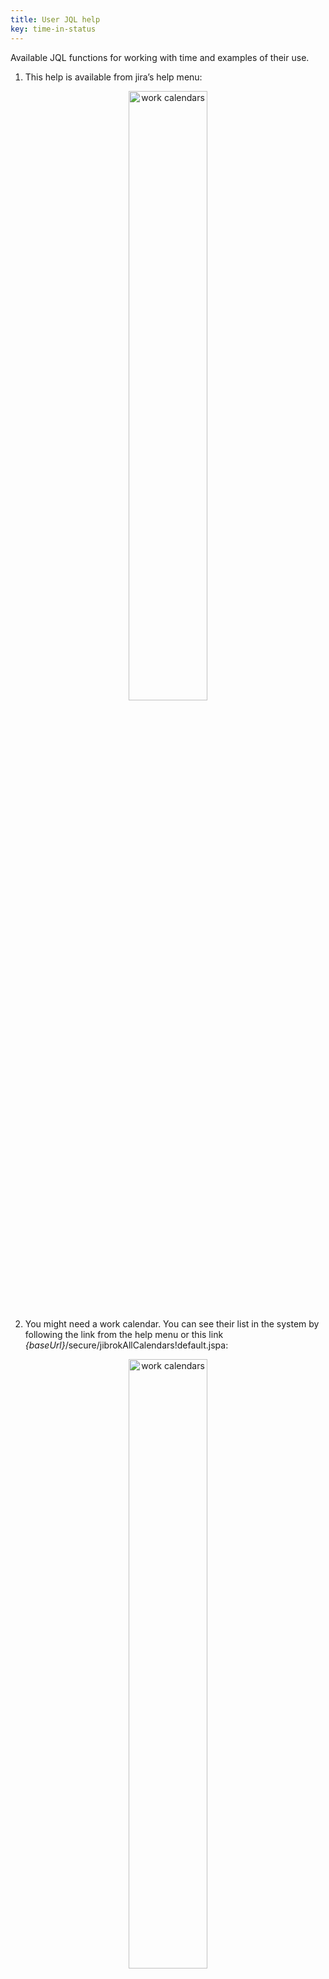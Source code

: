 ```yaml
---
title: User JQL help
key: time-in-status
---
```


Available JQL functions for working with time and examples of their use.

1. This help is available from jira’s help menu:
<p style="text-align: center;"><a href="/uploads/time-in-status/user-help-info/help-link.png"><img src="/uploads/time-in-status/user-help-info/help-link.png" alt="work calendars" width="50%"/></a></p>
   
2. You might need a work calendar. You can see their list in the system by following the link from the help menu or this link *{baseUrl}*/secure/jibrokAllCalendars!default.jspa:

<p style="text-align: center;"><a href="/uploads/time-in-status/user-help-info/work-calendars.png"><img src="/uploads/time-in-status/user-help-info/work-calendars.png" alt="work calendars" width="50%"/></a></p>

<hr>

## Arguments used in functions. ## 

<div class="uk-alert-note" data-uk-alert="">
<b>Time</b> - a string indicating the time, if the format is wrong, a message with help will be displayed.<br>
<br>
"5h35m12s" - 5 hours 35 minutes 12 seconds<br>
"5h12s" - 5 hours 12 seconds<br>
3000m - 3000 minutes<br>
"0", "0s" ... - time is zero.
</div>


<div class="uk-alert-note" data-uk-alert="">
<b>Condition</b> - condition for comparison of values. <br>
"<=", "<", "=", ">", ">=" 

</div>

<hr>

## *Common* ##

### Time in status ###
Functions for searching issues by time spent in statuses.
These functions are available by default. If not, please contact your Jira admin. 

* **issue in timeInStatus("statuses", "condition", "time")** - Find issues that spent the specified time in statuses.
    * Params:
    * statuses - name or id, Comma separated
* **issue in timeInStatusByJql("jql", "statuses", "condition", "time")** - Find issues from a jql request that spent the specified time in statuses.
    * Params: 
    * jql - query for filter tasks
    * statuses - name or id, Comma separated
* **issue in timeInStatusByJqlAndWorkCalendar("jql", "statuses", "condition", "time", "calendar")** - Find issues from a jql request that spent the specified working time in statuses. Working hours will be calculated according to the specified calendar.
    * Params:
    * jql - query for filter tasks
    * statuses - name or id, Comma separated
    * calendar - work calendar name or id for calculate work time


* **Examples:**
    * issue in timeInStatus("Done, In Progress", ">", "8h")
    * issue in timeInStatusByJqlAndWorkCalendar("project = TEST", "Done", ">", "3h", "General calendar")

* If several statuses are specified, the search is based on the sum of the time spent in the specified statues.
* Status names are case sensitive. If the name does not match, the function will prompt the correct spelling options for the status.
* Use "OR" and "AND" to search different statues: issue in timeInStatus("status A", ">", "time") or issue in timeInStatus("status B", ">", "time")
* If possible use functions with jql. They narrow the search and execute faster. 



### Compare fields ###
Functions that allow you to compare different fields with each other. The functions work with "number", "string" and "time" fields.
Returns issues whose fields satisfy the condition.

* **issue in compareFields("field 1", "condition", "field 2")** - Field comparison function. Finds tasks in which fields match a condition.
    * Params: 
    * "field 1" and "field 2"  - field name or field id
* **issue in compareFieldsByJql("jql", "field 1", "condition", "field 2")** -  Field comparison function. Finds tasks in which fields match a condition and jql.
    * Params:
    * jql - query for filter tasks
    * "field 1" and "field 2"  - field name or field id

* **Examples:**
    * issue in compareFields("Time in status New", ">", "Time in status In progress")
    * issue in compareFields("Number field", ">", "Another number field")
    * issue in compareFields("Project = TEST", "String field", ">", "Another number field")
    
* If possible use functions with jql. They narrow the search and execute faster.
* In the case of string fields, the function will try to convert the string to a number for correct comparison.


### Autotrack ###

Works if the automatic time tracking function is enabled.  

* **issue in myAutoTrackTickets()** -  Returns user issues with configured automatic timers or stopwatches.

<hr>

## *Time in status (field)* ## 

If there is a configured field "Time in status", the following search functions are available for it.<br>
You can check the field type with the administrator <br>

#### Search by state ####
* **"field name" in active()** - Search by active time in status fields(issue in selected statuses)
* **"field name" in inactive()** - Search by inactive time in status fields(issue not in selected statuses)

#### Search by time ####
* **"field name" in time("condition", "time")** - Search by time in status fields(by total time in selected statuses)/Timer field. Time value from index.
* **"field name" in realTime("condition", "time")** - Search by time in status fields(by total time in selected statuses)/Timer field. Time value calculate realtime.
* **"field name" in realTimeBetween("time", "time")** - Search by realtime in status fields(by total time in selected statuses). Time value calculate realtime.

* **Examples:**
    * "Time in new" in realTime(">", "20m") AND "First reaction" in realTime("<", "1h")
    * "Time in new" in realTimeBetween("1h", "2h")

<hr>


## *Stopwatch* ##
If there is a configured "Stopwatch" field, the following search functions are available for it.<br>
You can check the field type with the administrator <br>

#### Search by state ####
* **"field name" in isRunning()** - Search issues by running stopwatch.
* **"field name" in isPaused()** - Search issues by paused stopwatch.
* **"field name" in isStopped()** - Search issues by stopped stopwatch.
* **"field name" in active()** - Returns issues that have a stopwatch is running. If the stopwatch uses a calendar, the field may indicate that it is not working hours. This does not affect the search if stopwatch is running.
* **"field name" in inactive()** - Returns issues that have a stopwatch is pause, stopped.

* **Examples:**
    * "First response" in isRunning()
    * "First response" in isStopped()

#### Search by date ####
* **"field name" in startInDay("number")** - Search for issues by the day when the stopwatch was first started.
* **"field name" in startInWeek("number")** - Search for issues by the week when the stopwatch was first started.
* **"field name" in startInMonth("number")** - Search for issues by the month when the stopwatch was first started.

* **"field name" in stopInDay("number")** - Search for issues by the day when the stopwatch was stopped.
* **"field name" in stopInWeek("number")** - Search for issues by the week when the stopwatch was stopped.
* **"field name" in stopInMonth("number")** - Search for issues by the month when the stopwatch was stopped.

* **"field name" in pauseInDay("number")** - Search for issues by the day when the stopwatch was paused.
* **"field name" in pauseInWeek("number")** - Search for issues by the week when the stopwatch was paused.
* **"field name" in pauseInMonth("number")** - Search for issues by the month when the stopwatch was paused.

* **Examples:**
    * "First response" in startInDay() - find the issues whose stopwatch has started today.
    * "First response" in startInDay("-1") - find the issues whose stopwatch started yesterday(1 day ago).
    * "First response" in startInDay("-7") - find the issues whose stopwatch started a week ago(7 days ago).


* **"field name" in searchByStartDate("condition", "date")** - Search for issues by the date when the stopwatch was first started.
* **"field name" in searchByPausedDate("condition", "date")** - Search for issues by the date when the stopwatch was last paused.
* **"field name" in searchByStopDate("condition", "date")** - Search for issues by the date when the stopwatch was stopped.


* date - date in 'yyyy-MM-dd' or 'yyyy-MM-dd HH:mm' format
* **Examples:**
    * "First response" in searchByStartDate(">", "2021-01-01") - issues for which stopwatch started after "2021-01-01"

* **"field name" in startInDateRange("date","date")** - Search for issues by the date when the stopwatch was started (duration).
* **"field name" in stopInDateRange("date","date")** - Search for issues by the date when the stopwatch was stopped (duration).


* **Examples:**
    * "First response" in stopInDateRange("2020-01-01", "2021-01-01") - issues for which stopwatch stopped during 2020.


#### Search by time ####

* **"field name" in timeSpent("condition","time")** - Search by time in timer fields(by total time spent). Time value from index.
* **"field name" in realTimeSpent("condition","time")** - Search by real time in timer fields(by total time spent). Time value calculate realtime.
* **"field name" in pauseTime("condition","time")** - Search by pause time in timer and stopwatch fields.
* **"field name" in realPauseTime("condition","time")** - Search by real pause time in timer and stopwatch fields.

* **Examples:**
    * "First response" in realTimeSpent(">", "20m")
    * "First response" in realPauseTime("<", "20m")

#### Other ####
* **"field name" in searchByRestartCount("condition","number")** - Search for issues by the stopwatch count of restart.
* **"field name" in searchByCalendar("number")** - Search issues by calendar id.
* **"field name" in searchByStopwatchConfig("number")** - Search issues by stopwatch config id.
* **"field name" in searchByStopwatchScheme("number")** - Search issues by stopwatch scheme id.

<hr>


## *Timer* ##
If there is a configured "Timer" field, the following search functions are available for it.<br>
You can check the field type with the administrator <br>

#### Search by state ####
* **"field name" in isRunning()** - Search issues by running timer.
* **"field name" in isPaused()** - Search issues by paused timer.
* **"field name" in isCompleted()** - Search issues by completed timer.
* **"field name" in isFailed()** - Search issues by failed timer.

* **Examples:**
    * "First response" in isFailed()
    * "First response" in isCompleted()

#### Search by date ####
* **"field name" in startInDay("number")** - Search for issues by the day when the timer was first started.
* **"field name" in startInWeek("number")** - Search for issues by the week when the timer was first started.
* **"field name" in startInMonth("number")** - Search for issues by the month when the timer was first started.

* **"field name" in stopInDay("number")** - Search for issues by the day when the timer was stopped.
* **"field name" in stopInWeek("number")** - Search for issues by the week when the timer was stopped.
* **"field name" in stopInMonth("number")** - Search for issues by the month when the timer was stopped.

* **"field name" in failInDay("number")** - Search for issues by the day when the timer was failed.
* **"field name" in failInWeek("number")** - Search for issues by the week when the timer was failed.
* **"field name" in failInMonth("number")** - Search for issues by the month when the timer was failed.

* **"field name" in pauseInDay("number")** - Search for issues by the day when the timer was paused.
* **"field name" in pauseInWeek("number")** - Search for issues by the week when the timer was paused.
* **"field name" in pauseInMonth("number")** - Search for issues by the month when the timer was paused.

* **Examples:**
    * "First response" in failInDay() - find issues which time in "First response" timer run out or will run out today
    * "First response" in failInDay("-1") - find issues which time in "First response" timer run out yesterday (1 day ago)
    * "First response" in failInDay("-7") - find issues which time in "First response" timer run out a week ago(7 days ago)
    * "First response" in failInDay("7") - find issues which time in "First response" timer will run out in a week(in 7 days) 
    

* **"field name" in searchByStartDate("condition", "date")** - Search for issues by the date when the timer was first started.
* **"field name" in searchByPausedDate("condition", "date")** - Search for issues by the date when the timer was last paused.
* **"field name" in searchByStopDate("condition", "date")** - Search for issues by the date when the timer was stopped.
* **"field name" in searchByFailDate("condition", "date")** - Search for issues by the date when the timer was failed.

* date - date in 'yyyy-MM-dd' or 'yyyy-MM-dd HH:mm' format
* **Examples:**
    * "First response" in searchByStartDate(">", "2021-01-01") - issues for which timer started after "2021-01-01"

* **"field name" in startInDateRange("date","date")** - Search for issues by the date when the timer was started (duration).
* **"field name" in stopInDateRange("date","date")** - Search for issues by the date when the timer was stopped (duration).
* **"field name" in failInDateRange("date","date")** - Search for issues by the date when the timer was failed (duration).

* **Examples:**
    * "First response" in failInDateRange("2020-01-01", "2021-01-01") - issues for which the timer has exceeded its time during 2020.


#### Search by time ####

* **"field name" in pauseTime("condition","time")** - Search by pause time in timer and stopwatch fields.
* **"field name" in realPauseTime("condition","time")** - Search by real pause time in timer and stopwatch fields.
* **"field name" in timeLeft("condition","time")** - Search by time left in timer fields.
* **"field name" in timeSpent("condition","time")** - Search by time in timer fields(by total time spent). Time value from index.
* **"field name" in realTimeSpent("condition","time")** - Search by real time in timer fields(by total time spent). Time value calculate realtime.

* **Examples:**
    * "First response" in realTimeSpent(">", "20m")
    * "First response" in timeLeft("<", "20m")

#### Other ####
* **"field name" in searchByZeroGoalTime()** - Search for issues by zero goal time.
* **"field name" in searchByRestartCount("condition","number")** - Search for issues by the timer count of restart.
* **"field name" in searchByGoal("number")** - Search issues by timer goal id.
* **"field name" in searchByCalendar("number")** - Search issues by calendar id.
* **"field name" in searchByTimerConfig("number")** - Search issues by timer config id.
* **"field name" in searchByTimerScheme("number")** - Search issues by timer scheme id.






